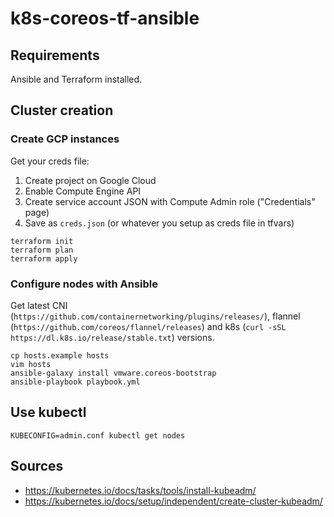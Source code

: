 # k8s-coreos-tf-ansible

## Requirements
Ansible and Terraform installed.

## Cluster creation
### Create GCP instances

Get your creds file:

1. Create project on Google Cloud
2. Enable Compute Engine API
3. Create service account JSON with Compute Admin role ("Credentials" page)
4. Save as `creds.json` (or whatever you setup as creds file in tfvars)

```
terraform init
terraform plan
terraform apply
```

### Configure nodes with Ansible
Get latest CNI (`https://github.com/containernetworking/plugins/releases/`), flannel (`https://github.com/coreos/flannel/releases`) and k8s (`curl -sSL https://dl.k8s.io/release/stable.txt`) versions.
```
cp hosts.example hosts
vim hosts
ansible-galaxy install vmware.coreos-bootstrap
ansible-playbook playbook.yml
```

## Use kubectl

```
KUBECONFIG=admin.conf kubectl get nodes
```

## Sources
* https://kubernetes.io/docs/tasks/tools/install-kubeadm/
* https://kubernetes.io/docs/setup/independent/create-cluster-kubeadm/
